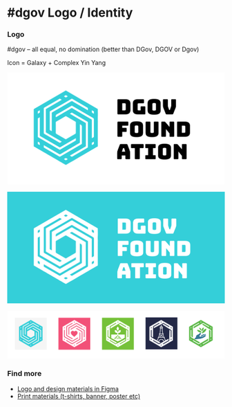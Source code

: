 # \#dgov Logo /  Identity

### Logo

\#dgov – all equal, no domination \(better than DGov, DGOV or Dgov\)

Icon = Galaxy + Complex Yin Yang

![](../.gitbook/assets/frame-20.png)

![](../.gitbook/assets/frame-21.png)

![Context logos](../.gitbook/assets/frame-8.png)

### Find more

* [Logo and design materials in Figma](https://www.figma.com/file/VOljSsjBw43q9x6xi5ZYwNf0/DAO-Foundation?node-id=0%3A1)
* [Print materials \(t-shirts, banner, poster etc\)](https://drive.google.com/drive/folders/1Mhr9h0SJIE-gcqsUHd_rT9asBPzlMrSM?usp=sharing)

